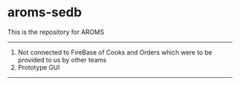 # aroms-sedb
This is the repository for AROMS


*** 

1. Not connected to FireBase of Cooks and Orders which were to be provided to us by other teams
2. Prototype GUI

***
